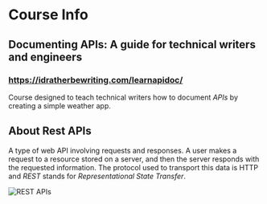 # Course Info

## Documenting APIs: A guide for technical writers and engineers

### https://idratherbewriting.com/learnapidoc/

Course designed to teach technical writers how to document *APIs* by creating a simple weather app. 


## About Rest APIs

A type of web API involving requests and responses. A user makes a request to a resource stored on a server, and then the server responds with the requested information. The protocol used to transport this data is HTTP and *REST* stands for *Representational State Transfer*.

![REST APIs](/CourseInfo/Images/REST-APIs.png)
